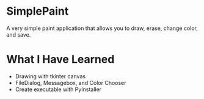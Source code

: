 # SimplePaint
A very simple paint application that allows you to draw, erase, change color, and save.

# What I Have Learned
* Drawing with tkinter canvas
* FileDialog, Messagebox, and Color Chooser
* Create executable with PyInstaller
